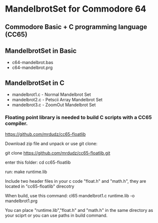 # MandelbrotSet for Commodore 64
## Commodore Basic + C programming language (CC65)


## MandelbrotSet in Basic
- c64-mandelbrot.bas
- c64-mandelbrot.prg


## MandelbrotSet in C

- mandelbrot1.c - Normal Mandelbrot Set 
- mandelbrot2.c - Petscii Array Mandelbrot Set
- mandelbrot3.c - ZoomOut Mandelbrot Set


### Floating point library is needed to build C scripts with a CC65 compiler.
https://github.com/mrdudz/cc65-floatlib


Download zip file and unpack or use git clone:

git clone https://github.com/mrdudz/cc65-floatlib.git

enter this folder:
cd cc65-floatlib

run:
make runtime.lib


Include two header files in your c code "float.h" and "math.h", they are located in "cc65-floatlib" direcotry

When build, use this command: cl65 mandelbrot1.c runtime.lib -o mandelbrot1.prg

You can place "runtime.lib","float.h" and "math.h" in the same directory as your sciprt or 
you can use paths in build command.
